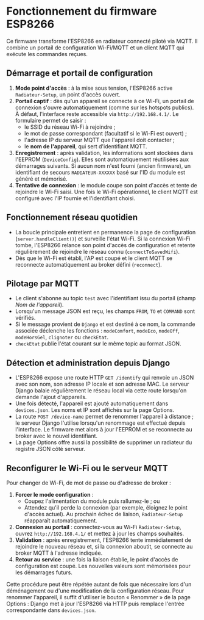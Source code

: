 # Fonctionnement du firmware ESP8266

Ce firmware transforme l'ESP8266 en radiateur connecté piloté via MQTT. Il combine un portail de configuration Wi-Fi/MQTT et un client MQTT qui exécute les commandes reçues.

## Démarrage et portail de configuration

1. **Mode point d'accès** : à la mise sous tension, l'ESP8266 active `Radiateur-Setup`, un point d'accès ouvert.
2. **Portail captif** : dès qu'un appareil se connecte à ce Wi-Fi, un portail de connexion s'ouvre automatiquement (comme sur les hotspots publics). À défaut, l'interface reste accessible via `http://192.168.4.1/`. Le formulaire permet de saisir :
   - le SSID du réseau Wi-Fi à rejoindre ;
   - le mot de passe correspondant (facultatif si le Wi-Fi est ouvert) ;
   - l'adresse IP du serveur MQTT que l'appareil doit contacter ;
   - le **nom de l'appareil**, qui sert d'identifiant MQTT.
3. **Enregistrement** : après validation, les informations sont stockées dans l'EEPROM (`DeviceConfig`). Elles sont automatiquement réutilisées aux démarrages suivants. Si aucun nom n'est fourni (ancien firmware), un identifiant de secours `RADIATEUR-XXXXXX` basé sur l'ID du module est généré et mémorisé.
4. **Tentative de connexion** : le module coupe son point d'accès et tente de rejoindre le Wi-Fi saisi. Une fois le Wi-Fi opérationnel, le client MQTT est configuré avec l'IP fournie et l'identifiant choisi.

## Fonctionnement réseau quotidien

- La boucle principale entretient en permanence la page de configuration (`server.handleClient()`) et surveille l'état Wi-Fi. Si la connexion Wi-Fi tombe, l'ESP8266 relance son point d'accès de configuration et retente régulièrement de rejoindre le réseau connu (`connectToSavedWifi`).
- Dès que le Wi-Fi est établi, l'AP est coupé et le client MQTT se reconnecte automatiquement au broker défini (`reconnect`).

## Pilotage par MQTT

- Le client s'abonne au topic `test` avec l'identifiant issu du portail (champ *Nom de l'appareil*).
- Lorsqu'un message JSON est reçu, les champs `FROM`, `TO` et `COMMAND` sont vérifiés.
- Si le message provient de `Django` et est destiné à ce nom, la commande associée déclenche les fonctions : `modeComfort`, `modeEco`, `modeOff`, `modeHorsGel`, `clignoter` ou `checkEtat`.
- `checkEtat` publie l'état courant sur le même topic au format JSON.

## Détection et administration depuis Django

- L'ESP8266 expose une route HTTP `GET /identify` qui renvoie un JSON avec son nom, son adresse IP locale et son adresse MAC. Le serveur Django balaie régulièrement le réseau local via cette route lorsqu'on demande l'ajout d'appareils.
- Une fois détecté, l'appareil est ajouté automatiquement dans `devices.json`. Les noms et IP sont affichés sur la page Options.
- La route `POST /device-name` permet de renommer l'appareil à distance ; le serveur Django l'utilise lorsqu'un renommage est effectué depuis l'interface. Le firmware met alors à jour l'EEPROM et se reconnecte au broker avec le nouvel identifiant.
- La page Options offre aussi la possibilité de supprimer un radiateur du registre JSON côté serveur.

## Reconfigurer le Wi-Fi ou le serveur MQTT

Pour changer de Wi-Fi, de mot de passe ou d'adresse de broker :

1. **Forcer le mode configuration** :
   - Coupez l'alimentation du module puis rallumez-le ; ou
   - Attendez qu'il perde la connexion (par exemple, éloignez le point d'accès actuel). Au prochain échec de liaison, `Radiateur-Setup` réapparaît automatiquement.
2. **Connexion au portail** : connectez-vous au Wi-Fi `Radiateur-Setup`, ouvrez `http://192.168.4.1/` et mettez à jour les champs souhaités.
3. **Validation** : après enregistrement, l'ESP8266 tente immédiatement de rejoindre le nouveau réseau et, si la connexion aboutit, se connecte au broker MQTT à l'adresse indiquée.
4. **Retour au service** : une fois la liaison établie, le point d'accès de configuration est coupé. Les nouvelles valeurs sont mémorisées pour les démarrages futurs.

Cette procédure peut être répétée autant de fois que nécessaire lors d'un déménagement ou d'une modification de la configuration réseau. Pour renommer l'appareil, il suffit d'utiliser le bouton « Renommer » de la page Options : Django met à jour l'ESP8266 via HTTP puis remplace l'entrée correspondante dans `devices.json`.
